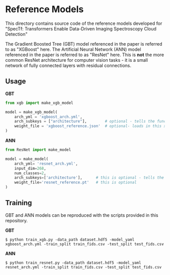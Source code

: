 # Reference Models

This directory contains source code of the reference models developed for "SpecTf: Transformers Enable Data-Driven Imaging Spectroscopy Cloud Detection"

The Gradient Boosted Tree (GBT) model referenced in the paper is referred to as "XGBoost" here. The Artificial Neural Network (ANN) model referenced in the paper is referred to as "ResNet" here. This is **not** the more common ResNet architecture for computer vision tasks - it is a small network of fully connected layers with residual connections.

## Usage

**GBT**

```python
from xgb import make_xgb_model

model = make_xgb_model(
    arch_yml = 'xgboost_arch.yml', 
    arch_subkeys = ["architecture"],        # optional - tells the function where to start parsing the yaml file
    weight_file = 'xgboost_reference.json'  # optional- loads in this xgboost model
)
```

**ANN**

```python
from ResNet import make_model

model = make_model(
    arch_yml= 'resnet_arch.yml',
    input_dim=268,
    num_classes=2,
    arch_subkeys=['architecture'],      # this is optional - tells the funtion where to start parsing the yaml file
    weight_file='resnet_reference.pt'   # this is optional
)
```

## Training

GBT and ANN models can be reproduced with the scripts provided in this repository.

**GBT**

```
$ python train_xgb.py -data_path dataset.hdf5 -model_yaml xgboost_arch.yml -train_split train_fids.csv -test_split test_fids.csv
```

**ANN**

```
$ python train_resnet.py -data_path dataset.hdf5 -model_yaml resnet_arch.yml -train_split train_fids.csv -test_split test_fids.csv
```